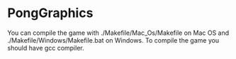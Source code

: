 # PongGraphics
You can compile the game with ./Makefile/Mac_Os/Makefile on Mac OS and ./Makefile/Windows/Makefile.bat on Windows. To compile the game you should have gcc compiler.  